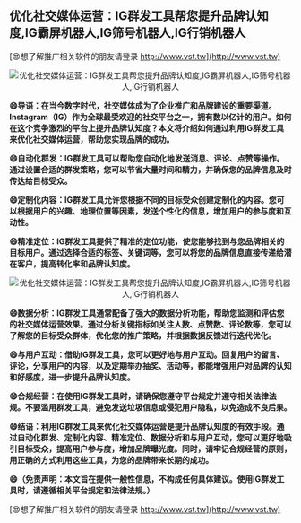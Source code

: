 ## **优化社交媒体运营：IG群发工具帮您提升品牌认知度,IG霸屏机器人,IG筛号机器人,IG行销机器人**

[😍想了解推广相关软件的朋友请登录 http://www.vst.tw](http://www.vst.tw)

 <center><img src="https://vst.tw/MP4/tuiguang/png/4.png" alt="优化社交媒体运营：IG群发工具帮您提升品牌认知度,IG霸屏机器人,IG筛号机器人,IG行销机器人"></center>

**😄导语：在当今数字时代，社交媒体成为了企业推广和品牌建设的重要渠道。Instagram（IG）作为全球最受欢迎的社交平台之一，拥有数以亿计的用户。如何在这个竞争激烈的平台上提升品牌认知度？本文将介绍如何通过利用IG群发工具来优化社交媒体运营，帮助您实现品牌的成功。**

**😄自动化群发：IG群发工具可以帮助您自动化地发送消息、评论、点赞等操作。通过设置合适的群发策略，您可以节省大量时间和精力，并确保您的品牌信息及时传达给目标受众。**

**😄定制化内容：IG群发工具允许您根据不同的目标受众创建定制化的内容。您可以根据用户的兴趣、地理位置等因素，发送个性化的信息，增加用户的参与度和互动性。**

**😄精准定位：IG群发工具提供了精准的定位功能，使您能够找到与您品牌相关的目标用户。通过选择合适的标签、关键词等，您可以将您的品牌信息直接传递给潜在客户，提高转化率和品牌认知度。**

 <center><img src="https://vst.tw/MP4/tuiguang/png/4.png" alt="优化社交媒体运营：IG群发工具帮您提升品牌认知度,IG霸屏机器人,IG筛号机器人,IG行销机器人"></center>

**😄数据分析：IG群发工具通常配备了强大的数据分析功能，帮助您监测和评估您的社交媒体运营效果。通过分析关键指标如关注人数、点赞数、评论数等，您可以了解您的目标受众群体，优化您的推广策略，并根据数据反馈进行迭代优化。**

**😄与用户互动：借助IG群发工具，您可以更好地与用户互动。回复用户的留言、评论，分享用户的内容，以及定期举办抽奖、活动等，都能增强用户对品牌的认知和好感度，进一步提升品牌认知度。**

**😄合规经营：在使用IG群发工具时，请确保您遵守平台规定并遵守相关法律法规。不要滥用群发工具，避免发送垃圾信息或侵犯用户隐私，以免造成不良后果。**

**😄结语：利用IG群发工具来优化社交媒体运营是提升品牌认知度的有效手段。通过自动化群发、定制化内容、精准定位、数据分析和与用户互动，您可以更好地吸引目标受众，提高用户参与度，增加品牌曝光度。同时，请牢记合规经营的原则，用正确的方式利用这些工具，为您的品牌带来长期的成功。**

**😄（免责声明：本文旨在提供一般性信息，不构成任何具体建议。使用IG群发工具时，请遵循相关平台规定和法律法规。）**

[😍想了解推广相关软件的朋友请登录 http://www.vst.tw](http://www.vst.tw)



